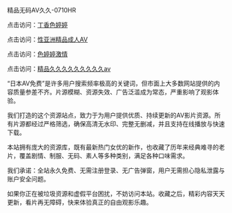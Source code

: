 精品无码AV久久-0710HR

点击访问：<a href="https://heiliaoxqkkct.pages.dev">丁香色婷婷</a>

点击访问：<a href="https://heiliaowzu4ur.pages.dev">性亚洲精品成人AV</a>

点击访问：<a href="https://heiliaoxwd5i8.pages.dev">色婷婷激情</a>

点击访问：<a href="https://heiliao2dmwwy.pages.dev">精品久久久久久久久久久aⅴ</a>


“日本AV免费”是许多用户搜索频率极高的关键词，但市面上大多数网站提供的内容质量参差不齐。片源模糊、资源失效、广告泛滥成为常态，严重影响了观影体验。

我们打造的这个资源站点，致力于为用户提供优质、持续更新的AV影片资源。所有片源都经过严格筛选，确保高清无水印、完整无删减，并且支持在线播放与快速下载。

本站拥有庞大的资源库，既有最新热门女优的新作，也收藏了历年来经典难寻的老片，覆盖剧情、制服、无码、素人等多种类别，满足各种口味需求。

我们承诺：全站永久免费、无需注册登录、无广告弹窗，用户无需担心隐私泄露与账户安全问题。

如果你正在被垃圾资源和虚假平台困扰，不妨访问本站。收藏之后，精彩内容天天更新，看片再无障碍，快来体验真正的自由观影乐趣。

<span style="display:none;">[Canonical link]( https://github.com/hvt20250710/riben320 ）</span>
